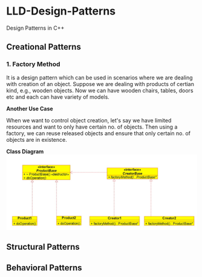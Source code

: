 # LLD-Design-Patterns
Design Patterns in C++

## Creational Patterns

### 1. Factory Method

It is a design pattern which can be used in scenarios where we are dealing with creation of an object.
Suppose we are dealing with products of certian kind, e.g., wooden objects. Now we can have wooden chairs, tables, doors etc and each can have variety of models.

**Another Use Case**

When we want to control object creation, let's say we have limited resources and want to only have certain no. of objects. Then using a factory, we can reuse released objects and ensure that only certain no. of objects are in existence.

**Class Diagram**
![UML](media/Creational/factory_method.jpg)

## Structural Patterns



## Behavioral Patterns
